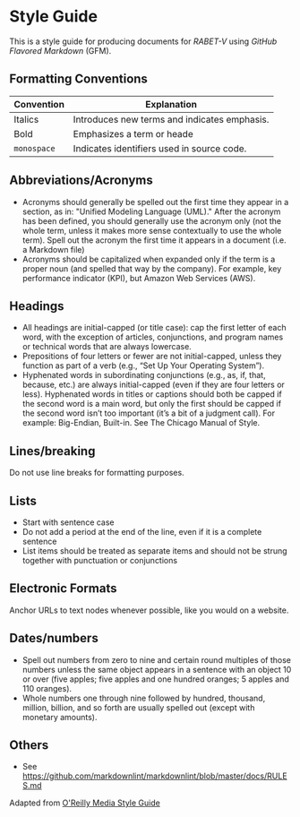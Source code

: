 # Style Guide

This is a style guide for producing documents for *RABET-V* using *GitHub Flavored Markdown* (GFM).

## Formatting Conventions

| Convention | Explanation                                                                         |
|------------|-------------------------------------------------------------------------------------|
| Italics    | Introduces new terms and indicates emphasis.                                        |
| Bold       | Emphasizes a term or heade                                                          |
| `monospace`| Indicates identifiers used in source code.                                          |

## Abbreviations/Acronyms

- Acronyms should generally be spelled out the first time they appear in a section, as in: "Unified Modeling Language (UML)." After the acronym has been defined, you should generally use the acronym only (not the whole term, unless it makes more sense contextually to use the whole term). Spell out the acronym the first time it appears in a document (i.e. a Markdown file)
- Acronyms should be capitalized when expanded only if the term is a proper noun (and spelled that way by the company). For example, key performance indicator (KPI), but Amazon Web Services (AWS).

## Headings
- All headings are initial-capped (or title case): cap the first letter of each word, with the exception of articles, conjunctions, and program names or technical words that are always lowercase.
- Prepositions of four letters or fewer are not initial-capped, unless they function as part of a verb (e.g., “Set Up Your Operating System”).
- Hyphenated words in subordinating conjunctions (e.g., as, if, that, because, etc.) are always initial-capped (even if they are four letters or less). Hyphenated words in titles or captions should both be capped if the second word is a main word, but only the first should be capped if the second word isn’t too important (it’s a bit of a judgment call). For example: Big-Endian, Built-in. See The Chicago Manual of Style.

## Lines/breaking

Do not use line breaks for formatting purposes.

## Lists

- Start with sentence case
- Do not add a period at the end of the line, even if it is a complete sentence
- List items should be treated as separate items and should not be strung together with punctuation or conjunctions

## Electronic Formats

Anchor URLs to text nodes whenever possible, like you would on a website.

## Dates/numbers
- Spell out numbers from zero to nine and certain round multiples of those numbers unless the same object appears in a sentence with an object 10 or over (five apples; five apples and one hundred oranges; 5 apples and 110 oranges).
- Whole numbers one through nine followed by hundred, thousand, million, billion, and so forth are usually spelled out (except with monetary amounts).

## Others

- See https://github.com/markdownlint/markdownlint/blob/master/docs/RULES.md

Adapted from [O'Reilly Media Style Guide](https://oreillymedia.github.io/production-resources/styleguide/)
